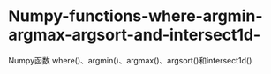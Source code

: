 # Numpy-functions-where-argmin-argmax-argsort-and-intersect1d-
Numpy函数 where()、argmin()、argmax()、argsort()和intersect1d()
